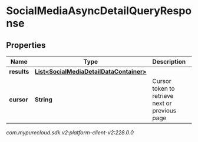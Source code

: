 # SocialMediaAsyncDetailQueryResponse


## Properties

| Name | Type | Description | Notes |
| ------------ | ------------- | ------------- | ------------- |
| **results** | [**List&lt;SocialMediaDetailDataContainer&gt;**](SocialMediaDetailDataContainer) |  |  [optional] |
| **cursor** | **String** | Cursor token to retrieve next or previous page |  [optional] |




_com.mypurecloud.sdk.v2:platform-client-v2:228.0.0_
